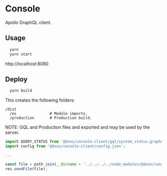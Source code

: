 # Console

Apollo GraphQL client.

## Usage

```bash
  yarn
  yarn start
```

http://localhost:8080


## Deploy

```bash
  yarn build
```

This creates the following folders:

```
/dist
  /es               # Module imports.
  /production       # Production build.
```

NOTE: GQL and Production files and exported and may be used by the server.

```javascript
import QUERY_STATUS from '@dxos/console-client/gql/system_status.graphql';
import config from '@dxos/console-client/config.json';

...

const file = path.join(__dirname + '../../../../node_modules/@dxos/console-client/dist/production', 'index.html');
res.sendFile(file);
```
